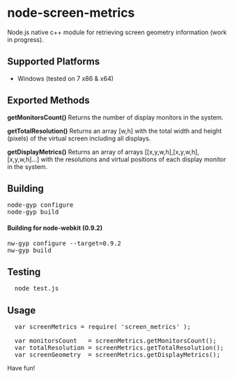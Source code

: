 node-screen-metrics
===================

Node.js native c++ module for retrieving screen geometry information (work in progress).

<h2>Supported Platforms</h2>

<ul>
  <li>Windows (tested on 7 x86 & x64)</li>
</ul>

<h2>Exported Methods</h2>

<b>getMonitorsCount()</b> 
Returns the number of display monitors in the system.


<b>getTotalResolution()</b> 
Returns an array [w,h] with the total width and height (pixels) of the virtual screen including all displays.


<b>getDisplayMetrics()</b> 
Returns an array of arrays [[x,y,w,h],[x,y,w,h],[x,y,w,h]...] with the resolutions and virtual positions of each display monitor in the system.


<h2>Building</h2>

<pre>
node-gyp configure
node-gyp build
</pre>

<h4>Building for node-webkit (0.9.2)</h4>

<pre>
nw-gyp configure --target=0.9.2
nw-gyp build
</pre>

<h2>Testing</h2>

<pre>
  node test.js
</pre>

<h2>Usage</h2>

<pre>
  var screenMetrics = require( 'screen_metrics' );
  
  var monitorsCount   = screenMetrics.getMonitorsCount();
  var totalResolution = screenMetrics.getTotalResolution();
  var screenGeometry  = screenMetrics.getDisplayMetrics();
</pre>

Have fun!
